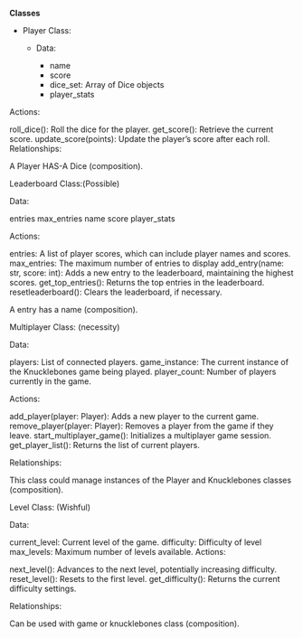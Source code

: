 **Classes**

- Player Class:

   - Data:

      - name
      - score
      * dice_set: Array of Dice objects
      * player_stats
  
Actions:

roll_dice(): Roll the dice for the player.
get_score(): Retrieve the current score.
update_score(points): Update the player’s score after each roll.
Relationships:

A Player HAS-A Dice (composition).

Leaderboard Class:(Possible)

Data:

entries
max_entries
name
score
player_stats

Actions: 

entries: A list of player scores, which can include player names and scores.
max_entries: The maximum number of entries to display 
add_entry(name: str, score: int): Adds a new entry to the leaderboard, maintaining the highest scores.
get_top_entries(): Returns the top entries in the leaderboard.
resetleaderboard(): Clears the leaderboard, if necessary.

A entry has a name (composition).


Multiplayer Class: (necessity)

Data:

players: List of connected players.
game_instance: The current instance of the Knucklebones game being played.
player_count: Number of players currently in the game.

Actions:

add_player(player: Player): Adds a new player to the current game.
remove_player(player: Player): Removes a player from the game if they leave.
start_multiplayer_game(): Initializes a multiplayer game session.
get_player_list(): Returns the list of current players.

Relationships:

This class could manage instances of the Player and Knucklebones classes (composition).


Level Class: (Wishful)

Data:

current_level: Current level of the game.
difficulty: Difficulty of level
max_levels: Maximum number of levels available.
Actions:

next_level(): Advances to the next level, potentially increasing difficulty.
reset_level(): Resets to the first level.
get_difficulty(): Returns the current difficulty settings.

Relationships:

Can be used with game or knucklebones class  (composition).
